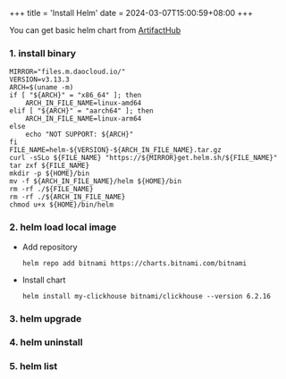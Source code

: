 +++
title = 'Install Helm'
date = 2024-03-07T15:00:59+08:00
+++

You can get basic helm chart from [ArtifactHub](https://artifacthub.io/)

### 1. install binary
```shell
MIRROR="files.m.daocloud.io/"
VERSION=v3.13.3
ARCH=$(uname -m)
if [ "${ARCH}" = "x86_64" ]; then
    ARCH_IN_FILE_NAME=linux-amd64
elif [ "${ARCH}" = "aarch64" ]; then
    ARCH_IN_FILE_NAME=linux-arm64
else
    echo "NOT SUPPORT: ${ARCH}"
fi
FILE_NAME=helm-${VERSION}-${ARCH_IN_FILE_NAME}.tar.gz
curl -sSLo ${FILE_NAME} "https://${MIRROR}get.helm.sh/${FILE_NAME}"
tar zxf ${FILE_NAME}
mkdir -p ${HOME}/bin
mv -f ${ARCH_IN_FILE_NAME}/helm ${HOME}/bin
rm -rf ./${FILE_NAME}
rm -rf ./${ARCH_IN_FILE_NAME}
chmod u+x ${HOME}/bin/helm

```

### 2. helm load local image
- Add repository
    ```shell
    helm repo add bitnami https://charts.bitnami.com/bitnami
    ```
- Install chart
    ```shell
    helm install my-clickhouse bitnami/clickhouse --version 6.2.16
    ```

### 3. helm upgrade

### 4. helm uninstall

### 5. helm list